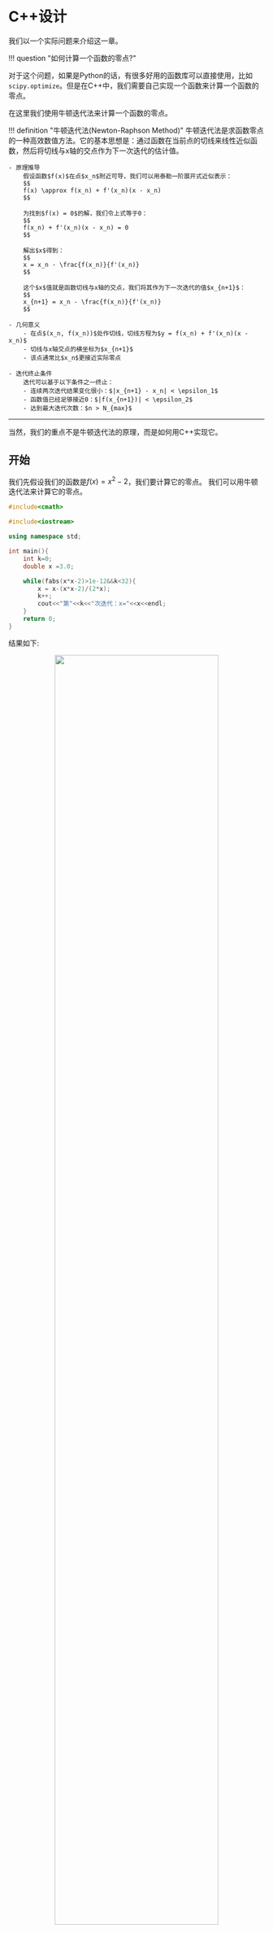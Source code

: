 # C++设计

我们以一个实际问题来介绍这一章。

!!! question "如何计算一个函数的零点?"

对于这个问题，如果是Python的话，有很多好用的函数库可以直接使用，比如`scipy.optimize`。但是在C++中，我们需要自己实现一个函数来计算一个函数的零点。

在这里我们使用牛顿迭代法来计算一个函数的零点。

!!! definition "牛顿迭代法(Newton-Raphson Method)"
    牛顿迭代法是求函数零点的一种高效数值方法。它的基本思想是：通过函数在当前点的切线来线性近似函数，然后将切线与x轴的交点作为下一次迭代的估计值。

    - 原理推导
        假设函数$f(x)$在点$x_n$附近可导，我们可以用泰勒一阶展开式近似表示：
        $$
        f(x) \approx f(x_n) + f'(x_n)(x - x_n)
        $$

        为找到$f(x) = 0$的解，我们令上式等于0：
        $$
        f(x_n) + f'(x_n)(x - x_n) = 0
        $$

        解出$x$得到：
        $$
        x = x_n - \frac{f(x_n)}{f'(x_n)}
        $$

        这个$x$值就是函数切线与x轴的交点，我们将其作为下一次迭代的值$x_{n+1}$：
        $$
        x_{n+1} = x_n - \frac{f(x_n)}{f'(x_n)}
        $$

    - 几何意义
        - 在点$(x_n, f(x_n))$处作切线，切线方程为$y = f(x_n) + f'(x_n)(x - x_n)$
        - 切线与x轴交点的横坐标为$x_{n+1}$
        - 该点通常比$x_n$更接近实际零点

    - 迭代终止条件
        迭代可以基于以下条件之一终止：
        - 连续两次迭代结果变化很小：$|x_{n+1} - x_n| < \epsilon_1$
        - 函数值已经足够接近0：$|f(x_{n+1})| < \epsilon_2$
        - 达到最大迭代次数：$n > N_{max}$

---

当然，我们的重点不是牛顿迭代法的原理，而是如何用C++实现它。

## 开始

我们先假设我们的函数是$f(x) = x^2 - 2$，我们要计算它的零点。
我们可以用牛顿迭代法来计算它的零点。

```cpp
#include<cmath>

#include<iostream>

using namespace std;

int main(){
    int k=0;
    double x =3.0;

    while(fabs(x*x-2)>1e-12&&k<32){
        x = x-(x*x-2)/(2*x);
        k++;
        cout<<"第"<<k<<"次迭代：x="<<x<<endl;
    }
    return 0;
}
```

结果如下:
<div align="center">
    <img src="../../../image/i181.png" width="80%">
</div>

可以看到，收敛得非常快(前提是初始值选得好)，逼近了$\sqrt{2}$。

## 进一步

在这个程序中国，有一些超参数存在。超参数指的是那些在程序运行前需要设定的参数。比如：

- 初始值`x`

- 最大迭代次数

- 精度`1e-12`

我们把上面的程序分装到一个类`NewtonSolver`中。

```cpp
#include<cmath>

#include<iostream>

using namespace std;


class NewtonSolver{

private:
    int max_iter;
    double tolerance;
    double a;
    double x;
    int k;

public:
    NewtonSolver(int max_iter, double tolerance, double a) : max_iter(max_iter), tolerance(tolerance), a(a),k(0) {}

    void print() {
        cout<<"第"<<k<<"次迭代：x="<<x<<endl;
    }
    double f(double x) {
        return x * x - a;
    }
    double f_prime(double x) {
        return 2 * x;
    }
    void solve(double x0) {
        x = x0;
        while (fabs(f(x)) > tolerance && k < max_iter) {
            x = x - f(x) /f_prime(x);
            k++;
            print();
        }
    }

};
int main(){
    int max_iter = 32;
    double tolerance = 1e-12;
    double a = 10.0;
    double x = 1.0;

    NewtonSolver solver(max_iter, tolerance, a);
    solver.solve(x);
    return 0;
}
```

这样就清爽多了。

## 然后

现在我们思考一个问题。在这个类中，`solve`函数实际上和具体情况无关,也就是说,不管计算什么函数的零点.`solve`函数都不用改.

那真正需要用户输入的是什么呢?

其实就是我们的函数`f`和它的导数`f_prime`。

总的来说,这个类有抽象部分与具体部分两种,那么在设计中,我们应该把抽象部分和具体部分分开,这样就可以实现代码的复用。

我们把`f`和`f_prime`函数做成纯虚函数,然后让用户继承这个类,实现自己的`f`和`f_prime`函数。
```cpp
virtual double f(double x) =0;
virtual double f_prime(double x) =0;
```
然后我们就需要实现这两个虚函数,才能求解.

我们搞一个继承类`SqrtSolver`,来求解`f(x) = x^2 - a`的零点.

```cpp
#include<cmath>

#include<iostream>

using namespace std;


class NewtonSolver{

private:
    int max_iter;
    double tolerance;
    double x;
    int k;

    virtual double f(double x) =0;
    virtual double f_prime(double x) =0;

public:
    NewtonSolver(int max_iter, double tolerance) : max_iter(max_iter), tolerance(tolerance),k(0) {}

    void print() {
        cout<<"第"<<k<<"次迭代：x="<<x<<" f(x)="<<f(x)<<endl;
    }
   
    void solve(double x0) {
        x = x0;
        while (fabs(f(x)) > tolerance && k < max_iter) {
            x = x - f(x) /f_prime(x);
            k++;
            print();
        }
    }

};

class SqrtSolver : public NewtonSolver {
private:
    double a;
    double f(double x) override {
        return x * x - a;
    }

    double f_prime(double x) override {
        return 2 * x;
    }
public:
    SqrtSolver(int max_iter, double tolerance, double a) : NewtonSolver(max_iter, tolerance), a(a) {}
};
int main(){
    int max_iter = 32;
    double tolerance = 1e-12;
    double a = 10.0;
    double x = 1.0;

    SqrtSolver solver(max_iter, tolerance,a);
    solver.solve(x);
    return 0;
}
```

这样设计有什么意义呢?

- 所有求解零点的函数都需要使用牛顿迭代法,所以我们把这个函数在基类里实现

- 不同函数之间的差别只有`f`和`f_prime`函数,所以我们把这两个函数做成虚函数,让用户实现

- 这样我们就可以实现代码的复用,而不需要重复实现`solve`函数

- 因此,在设计过程中,我们需要思考,需求会变在什么地方,那么我们就把这部分抽象出来,做成虚函数,让用户实现

---

## 继续

我们写一个类,来计算形如`f(x) = x^n - a`的零点,也就是`n`次方根.

```cpp
#include<cmath>

#include<iostream>

using namespace std;


class NewtonSolver{

private:
    int max_iter;
    double tolerance;
    double x;
    int k;

    virtual double f(double x) =0;
    virtual double f_prime(double x) =0;

public:
    NewtonSolver(int max_iter, double tolerance) : max_iter(max_iter), tolerance(tolerance),k(0) {}

    void print() {
        cout<<"第"<<k<<"次迭代：x="<<x<<" f(x)="<<f(x)<<endl;
    }
   
    void solve(double x0) {
        x = x0;
        while (fabs(f(x)) > tolerance && k < max_iter) {
            x = x - f(x) /f_prime(x);
            k++;
            print();
        }
    }

};

class SqrtSolver : public NewtonSolver {
private:
    double a;
    double f(double x) override {
        return x * x - a;
    }

    double f_prime(double x) override {
        return 2 * x;
    }
public:
    SqrtSolver(int max_iter, double tolerance, double a) : NewtonSolver(max_iter, tolerance), a(a) {}
};
class Nthsolver: public NewtonSolver{
private:
    int n;
    double a;
    double f(double x) override{
        return pow(x,n)-a;
    }
    double f_prime(double x) override{
        return n*pow(x,n-1);
    }
public:
Nthsolver(int max_iter,double tolerance, int n,double a):n(n),a(a),NewtonSolver(max_iter,tolerance) {}
};
int main(){
    int max_iter = 32;
    double tolerance = 1e-12;
    double a = 10.0;
    int n=4;
    double x = 1.0;

    Nthsolver solver(max_iter, tolerance,n,a);
    solver.solve(x);
    return 0;
}
```

结果如下:
<div align="center">
    <img src="../../../image/i182.png" width="80%">
</div>

---

## 最后

在课上，老师还讲了一种非常有趣的做法，不需要类来实现，而是使用`function`这个库来实现。

我们定义一个输入是double，输出也是double的函数类型`function<double(double)>`

```cpp
#include<function>
using fn = function<double(double)>;
```

然后，我们把牛顿迭代法的实现放在一个函数中，传入`f`和`f_prime`函数作为参数。

```cpp
double newton_solver(fn f, fn f_prime, double x0, int max_iter, double tolerance) {
    int k = 0;
    double x = x0;
    while (fabs(f(x)) > tolerance && k < max_iter) {
        x = x - f(x) / f_prime(x);
        k++;
        cout << "第" << k << "次迭代：x=" << x << " f(x)=" << f(x) << endl;
    }
    return x;
}
```

然后我们就可以自定义函数并传给`newton_solver`函数了。

```cpp
double sqrt_solver(double x=1.0,double a) {
    auto f = [a](double x) { return x * x - a; };
    auto f_prime = [](double x) { return 2 * x; };
    return newton_solver(f, f_prime, x, 32, 1e-12);
}
```

这里要解释一下写法

!!! info "Lambda in C++"
    Python中的Lambda函数很简单，写法是`lambda arguments: expression`，表示一个匿名函数，对参数作`expression`操作。

    C++中的Lambda函数写法是`[capture](parameters) -> return_type { body }`，表示一个匿名函数，对参数作`body`操作。

    - `capture`表示捕获外部变量的方式，可以是值捕获或引用捕获

    - `parameters`表示函数参数

    - `-> return_type`表示返回值类型，可以省略，编译器会自动推导    
    
    在这里，我们就定义了一个匿名函数，它的参数是`x`，返回值是`x*x-a`，并把它赋值给`f`。

如此，我们就可以求解任意函数的零点了。

